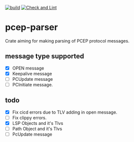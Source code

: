 [![build](https://github.com/saurabh10041998/pcep-parser/actions/workflows/rust.yml/badge.svg)](https://github.com/saurabh10041998/pcep-parser/actions/workflows/rust.yml) [![Check and Lint](https://github.com/saurabh10041998/pcep-parser/actions/workflows/check-and-lint.yml/badge.svg)](https://github.com/saurabh10041998/pcep-parser/actions/workflows/check-and-lint.yml)  
# pcep-parser
Crate aiming for making parsing of PCEP protocol messages.

## message type supported
- [x] OPEN message
- [x] Keepalive message
- [ ] PCUpdate message
- [ ] PCInitiate message. 

## todo
- [x] Fix cicd errors due to TLV adding in open message.
- [ ] Fix clippy errors.
- [x] LSP Objects and it's Tlvs
- [ ] Path Object and it's Tlvs
- [ ] PcUpdate message
